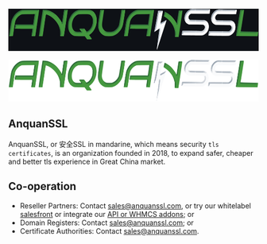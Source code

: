 [<p align="center"><img src="/profile/logo_dark.png" width="600" height="85"/></p>](https://www.anquanssl.com?__utm_from=github-org-profile#gh-dark-mode-only)
[<p align="center"><img src="/profile/logo_light.png" width="600" height="85"/></p>](https://www.anquanssl.com?__utm_from=github-org-profile#gh-light-mode-only)

## AnquanSSL

AnquanSSL, or 安全SSL in mandarine, which means security `tls certificates`, is an organization founded in 2018, to expand safer, cheaper and better tls experience in Great China market.

## Co-operation

- Reseller Partners: Contact [sales@anquanssl.com](mailto:sales@anquanssl.com?subject=Reseller%20application&body=My%20website%20is%3A%20https%3A%2F%2F%20%3Cbr%2F%3EMonthly%20volume%20is%3A%20%3Cbr%2F%3EBrands%20of%20products%20demanded%3A), or try our whitelabel [salesfront](https://www.anquanssl.com/dashboard/sales-front) or integrate our [API or WHMCS addons](https://www.anquanssl.com/dashboard/api-credentials); or
- Domain Registers: Contact sales@anquanssl.com; or
- Certificate Authorities: Contact sales@anquanssl.com.
